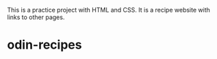 This is a practice project with HTML and CSS. It is a recipe website with links to other pages.

# odin-recipes

